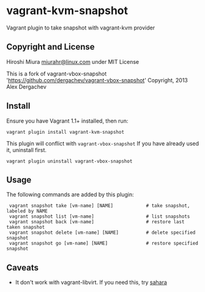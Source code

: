 vagrant-kvm-snapshot
==================================
Vagrant plugin to take snapshot with vagrant-kvm provider

## Copyright and License

Hiroshi Miura <miurahr@linux.com>
under MIT License

This is a fork of vagrant-vbox-snapshot
  'https://github.com/dergachev/vagrant-vbox-snapshot'
  Copyright, 2013 Alex Dergachev

## Install

Ensure you have Vagrant 1.1+ installed, then run:

    vagrant plugin install vagrant-kvm-snapshot

This plugin will conflict with `vagrant-vbox-snapshot`
If you have already used it, uninstall first.

    vagrant plugin uninstall vagrant-vbox-snapshot


## Usage

The following commands are added by this plugin:

     vagrant snapshot take [vm-name] [NAME]            # take snapshot, labeled by NAME
     vagrant snapshot list [vm-name]                   # list snapshots
     vagrant snapshot back [vm-name]                   # restore last taken snapshot
     vagrant snapshot delete [vm-name] [NAME]          # delete specified snapshot
     vagrant snapshot go [vm-name] [NAME]              # restore specified snapshot

## Caveats

* It don't work with vagrant-libvirt. If you need this, try 
[sahara](https://github.com/jedi4ever/sahara)

